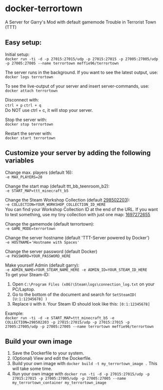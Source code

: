 # docker-terrortown
A Server for Garry's Mod with default gamemode Trouble in Terrorist Town (TTT)

## Easy setup:
Initial setup:  
`docker run -ti -d -p 27015:27015/udp -p 27015:27015 -p 27005:27005/udp -p 27005:27005 --name terrortown meffie96/terrortown`

The server runs in the background. If you want to see the latest output, use:  
`docker logs terrortown`

To see the live-output of your server and insert server-commands, use:  
`docker attach terrortown`

Disconnect with:  
`ctrl + p` `ctrl + q`  
Do NOT use ctrl + c, it will stop your server.

Stop the server with:  
`docker stop terrortown`

Restart the server with:  
`docker start terrortown`

## Customize your server by adding the following variables
Change max. players (default 16):  
`-e MAX_PLAYERS=20`

Change the start map (default ttt_bb_teenroom_b2):  
`-e START_MAP=ttt_minecraft_b5`

Change the Steam Workshop Collection (default [298502203](https://steamcommunity.com/sharedfiles/filedetails/?id=298502203)):  
`-e COLLECTION=YOUR_WORKSHOP_COLLECTION_ID_HERE`  
You can find your Workshop Collection ID at the end of the URL. If you want to test something, use my tiny collection with just one map: [1697272655](https://steamcommunity.com/sharedfiles/filedetails/?id=1697272655)

Change the gamemode (default terrortown):  
`-e GAME_MODE=terrortown`

Change the server hostname (default 'TTT-Server powered by Docker')  
`-e HOSTNAME='Hostname with Spaces'`

Change the server password (default Docker)  
`-e PASSWORD=YOUR_PASSWORD_HERE`

Make yourself Admin (default garry):  
`-e ADMIN_NAME=YOUR_STEAM_NAME_HERE -e ADMIN_ID=YOUR_STEAM_ID_HERE`  
To get your Steam-ID:
1. Open `C:\Program Files (x86)\Steam\logs\connection_log.txt` on your PC/Laptop.
2. Go to the bottom of the document and search for `SetSteamID( [U:1:12345678] )`
3. Replace `U` with `0`. Your Steam ID should look like this: `[0:1:12345678]`

Example:  
`docker run -ti -d -e START_MAP=ttt_minecraft_b5 -e COLLECTION=298502203 -p 27015:27015/udp -p 27015:27015 -p 27005:27005/udp -p 27005:27005 --name terrortown meffie96/terrortown`

## Build your own image
1. Save the Dockerfile to your system.
2. (Optional) View and edit the Dockerfile.
3. Build your own image with `docker build -t my_terrortown_image .` This will take some time.
4. Run your own image with `docker run -ti -d -p 27015:27015/udp -p 27015:27015 -p 27005:27005/udp -p 27005:27005 --name my_terrortown_container my_terrortown_image`
